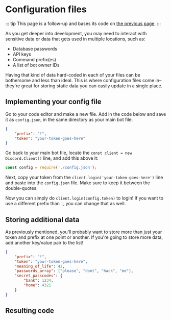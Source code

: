 # Configuration files

::: tip
This page is a follow-up and bases its code on [the previous page](/creating-your-bot/).
:::

As you get deeper into development, you may need to interact with sensitive data or data that gets used in multiple locations, such as:

* Database passwords
* API keys
* Command prefix(es)
* A list of bot owner IDs

Having that kind of data hard-coded in each of your files can be bothersome and less than ideal. This is where configuration files come in–they're great for storing static data you can easily update in a single place.

## Implementing your config file

Go to your code editor and make a new file. Add in the code below and save it as `config.json`, in the same directory as your main bot file.

```json
{
	"prefix": "!",
	"token": "your-token-goes-here"
}
```

Go back to your main bot file, locate the `const client = new Discord.Client()` line, and add this above it:

```js
const config = require('./config.json');
```

Next, copy your token from the `client.login('your-token-goes-here')` line and paste into the `config.json` file. Make sure to keep it between the double-quotes.

Now you can simply do `client.login(config.token)` to login! If you want to use a different prefix than `!`, you can change that as well.

## Storing additional data

As previously mentioned, you'll probably want to store more than just your token and prefix at one point or another. If you're going to store more data, add another key/value pair to the list!

```json
{
	"prefix": "!",
	"token": "your-token-goes-here",
	"meaning_of_life": 42,
	"passwords_array": ["please", "dont", "hack", "me"],
	"secret_passcodes": {
		"bank": 1234,
		"home": 4321
	}
}
```

## Resulting code

<resulting-code />
